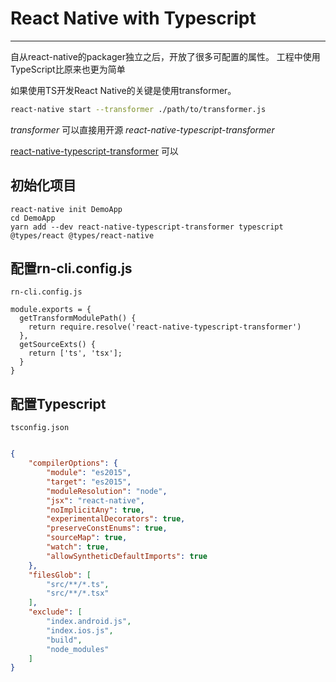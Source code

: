 # React Native with Typescript

---

自从react-native的packager独立之后，开放了很多可配置的属性。
工程中使用TypeScript比原来也更为简单

如果使用TS开发React Native的关键是使用transformer。

```bash
react-native start --transformer ./path/to/transformer.js
```

*transformer* 可以直接用开源 *react-native-typescript-transformer*

[react-native-typescript-transformer](https://github.com/ds300/react-native-typescript-transformer) 可以

## 初始化项目
```
react-native init DemoApp
cd DemoApp
yarn add --dev react-native-typescript-transformer typescript @types/react @types/react-native
```


## 配置rn-cli.config.js

```
rn-cli.config.js

module.exports = {  
  getTransformModulePath() {
    return require.resolve('react-native-typescript-transformer')
  },
  getSourceExts() {
    return ['ts', 'tsx'];
  }
}

```

## 配置Typescript 

```tsconfig.json```

```json

{
    "compilerOptions": {
        "module": "es2015",
        "target": "es2015",
        "moduleResolution": "node",
        "jsx": "react-native",
        "noImplicitAny": true,
        "experimentalDecorators": true,
        "preserveConstEnums": true,
        "sourceMap": true,
        "watch": true,
        "allowSyntheticDefaultImports": true
    },
    "filesGlob": [
        "src/**/*.ts",
        "src/**/*.tsx"
    ],
    "exclude": [
        "index.android.js",
        "index.ios.js",
        "build",
        "node_modules"
    ]
}

```
